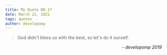 ```yaml
---
title: My Quote NO.17
date: March 22, 2021
tags: quotes
author: developomp
---
```


> God didn't bless us with the best, so let's do it ourself.

<div style="text-align: right"> <i>- developomp 2019</i> </div>
